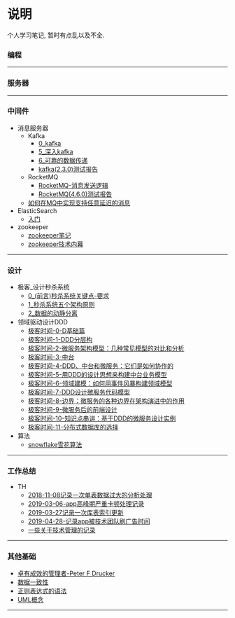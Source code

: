 # 说明

个人学习笔记, 暂时有点乱以及不全.


### 编程

---

### 服务器

---

### 中间件
- 消息服务器
    - Kafka
        - [0_kafka](article/中间件/消息服务器/Kafka.md)
        - [5_深入kafka](article/中间件/消息服务器/5深入kafka.md)
        - [6_可靠的数据传递](article/中间件/消息服务器/6可靠的数据传递.md)
        - [kafka(2.3.0)测试报告](article/中间件/消息服务器/kafka2-3-0测试报告.md)
    - RocketMQ
        - [RocketMQ-消息发送逻辑](article/中间件/消息服务器/RocketMQ-消息发送逻辑.md)
        - [RocketMQ(4.6.0)测试报告](article/中间件/消息服务器/RocketMQ4-6-0测试报告.md)
    - [如何在MQ中实现支持任意延迟的消息](article/中间件/消息服务器/如何在MQ中实现支持任意延迟的消息.md)
- ElasticSearch
    - [入门](article/中间件/ElasticSearch/入门.md)
- zookeeper
    - [zookeeper笔记](article/中间件/zookeeper/zookeeper笔记.md)
    - [zookeeper技术内幕](article/中间件/zookeeper/zookeeper技术内幕.md)

---

### 设计

- 极客_设计秒杀系统
    - [0_(前言)秒杀系统关键点-要求](article/设计/极客-设计秒杀系统/0前言-秒杀系统关键点-要求.md)
    - [1_秒杀系统五个架构原则](/article/设计/极客-设计秒杀系统/1秒杀系统五个架构原则.md)
    - [2_数据的动静分离](article/设计/极客-设计秒杀系统/2数据的动静分离.md)
- 领域驱动设计DDD
    -  [极客时间-0-D基础篇](article\设计\DDD\极客时间-0-D基础篇.md) 
    -  [极客时间-1-DDD分层构](article\设计\DDD\极客时间-1-DDD分层构.md) 
    -  [极客时间-2-微服务架构模型：几种常见模型的对比和分析](article\设计\DDD\极客时间-2-微服务架构模型：几种常见模型的对比和分析.md) 
    -  [极客时间-3-中台](article\设计\DDD\极客时间-3-中台.md) 
    -  [极客时间-4-DDD、中台和微服务：它们是如何协作的](article\设计\DDD\极客时间-4-DDD、中台和微服务：它们是如何协作的.md) 
    -  [极客时间-5-用DDD的设计思想来构建中台业务模型](article\设计\DDD\极客时间-5-用DDD的设计思想来构建中台业务模型.md) 
    -  [极客时间-6-领域建模：如何用事件风暴构建领域模型](article\设计\DDD\极客时间-6-领域建模：如何用事件风暴构建领域模型.md) 
    -  [极客时间-7-DDD设计微服务代码模型](article\设计\DDD\极客时间-7-DDD设计微服务代码模型.md) 
    -   [极客时间-8-边界：微服务的各种边界在架构演进中的作用](article\设计\DDD\极客时间-8-边界：微服务的各种边界在架构演进中的作用.md) 
    -  [极客时间-9-微服务后的前端设计](article\设计\DDD\极客时间-9-微服务后的前端设计.md) 
    -  [极客时间-10-知识点串讲：基于DDD的微服务设计实例](article\设计\DDD\极客时间-10-知识点串讲：基于DDD的微服务设计实例.md) 
    -  [极客时间-11-分布式数据库的选择](article\设计\DDD\极客时间-11-分布式数据库的选择.md) 
- 算法
    - [snowflake雪花算法](article/设计/算法algarithm/snowflake雪花算法.md)

---

### 工作总结
- TH
    - [2018-11-08记录一次单表数据过大的分析处理](article/工作总结/TH/2018-11-08记录一次单表数据过大的分析处理.md)
    - [2019-03-06-app高峰期严重卡顿处理记录](article/工作总结/TH/2019-03-06-app高峰期严重卡顿处理记录.md)
    - [2019-03-27记录一次库表索引更新](article/工作总结/TH/2019-03-27记录一次库表索引更新.md)
    - [2019-04-28-记录app被技术团队刷广告时间](article/工作总结/TH/2019-04-28-记录app被技术团队刷广告时间.md)
    - [一些关于技术管理的记录](article/工作总结/TH/一些关于技术管理的记录.md)

---

### 其他基础
- [卓有成效的管理者-Peter F Drucker](article/其他基础/卓有成效的管理者-Peter.F.Drucker.md)
- [数据一致性](article/其他基础/数据一致性.md)
- [正则表达式的语法](article/其他基础/正则表达式的语法.md)
- [UML概念](article/其他基础/UML概念.md)

---
